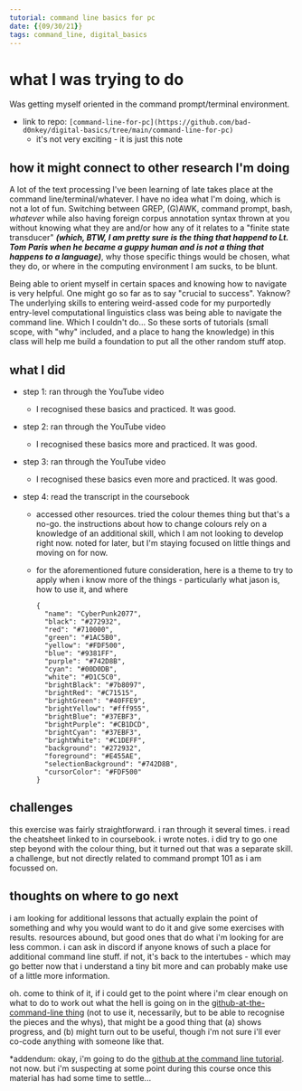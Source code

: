 ```yaml
---
tutorial: command line basics for pc
date: {{09/30/21}}
tags: command_line, digital_basics
---
```


# what I was trying to do

Was getting myself oriented in the command prompt/terminal environment. 

+ link to repo: `[command-line-for-pc](https://github.com/bad-d0nkey/digital-basics/tree/main/command-line-for-pc)`
	+ it's not very exciting - it is just this note	

## how it might connect to other research I'm doing

A lot of the text processing I've been learning of late takes place at the command line/terminal/whatever. I have no idea what I'm doing, which is not a lot of fun. Switching between GREP, (G)AWK, command prompt, bash, _whatever_ while also having foreign corpus annotation syntax thrown at you without knowing what they are and/or how any of it relates to a "finite state transducer" **_(which, BTW, I am pretty sure is the thing that happend to Lt. Tom Paris when he became a guppy human and is not a thing that happens to a language)_**, why those specific things would be chosen, what they do, or where in the computing environment I am sucks, to be blunt. 

Being able to orient myself in certain spaces and knowing how to navigate is very helpful. One might go so far as to say "crucial to success". Yaknow? The underlying skills to entering weird-assed code for my purportedly entry-level computational linguistics class was being able to navigate the command line. Which I couldn't do... So these sorts of tutorials (small scope, with "why" included, and a place to hang the knowledge) in this class will help me build a foundation to put all the other random stuff atop.   

## what I did

+ step 1: ran through the YouTube video  
	+ I recognised these basics and practiced. It was good.

+ step 2: ran through the YouTube video  
	+ I recognised these basics more and practiced. It was good.

+ step 3: ran through the YouTube video  
	+ I recognised these basics even more and practiced. It was good.
	
+ step 4: read the transcript in the coursebook 
	+ accessed other resources. tried the colour themes thing but that's a no-go. the instructions about how to change colours rely on a knowledge of an additional skill, which I am not looking to develop right now. noted for later, but I'm staying focused on little things and moving on for now. 
	+ for the aforementioned future consideration, here is a theme to try to apply when i know more of the things - particularly what jason is, how to use it, and where

		```
		{
		  "name": "CyberPunk2077",
		  "black": "#272932",
		  "red": "#710000",
		  "green": "#1AC5B0",
		  "yellow": "#FDF500",
		  "blue": "#9381FF",
		  "purple": "#742D8B",
		  "cyan": "#00D0DB",
		  "white": "#D1C5C0",
		  "brightBlack": "#7b8097",
		  "brightRed": "#C71515",
		  "brightGreen": "#40FFE9",
		  "brightYellow": "#fff955",
		  "brightBlue": "#37EBF3",
		  "brightPurple": "#CB1DCD",
		  "brightCyan": "#37EBF3",
		  "brightWhite": "#C1DEFF",
		  "background": "#272932",
		  "foreground": "#E455AE",
		  "selectionBackground": "#742D8B",
		  "cursorColor": "#FDF500"
		}
		```

## challenges 

this exercise was fairly straightforward. i ran through it several times. i read the cheatsheet linked to in coursebook. i wrote notes. i did try to go one step beyond with the colour thing, but it turned out that was a separate skill. a challenge, but not directly related to command prompt 101 as i am focussed on. 

## thoughts on where to go next

i am looking for additional lessons that actually explain the point of something and why you would want to do it and give some exercises with results. resources abound, but good ones that do what i'm looking for are less common. i can ask in discord if anyone knows of such a place for additional command line stuff. if not, it's back to the intertubes - which may go better now that i understand a tiny bit more and can probably make use of a little more information. 

oh. come to think of it, if i could get to the point where i'm clear enough on what to do to work out what the hell is going on in the [github-at-the-command-line thing](https://github.com/bad-d0nkey/digital-basics/blob/main/github-basics/log-file-for-tutorial-on-github-basics.md.md) (not to use it, necessarily, but to be able to recognise the pieces and the whys), that might be a good thing that (a) shows progress, and (b) might turn out to be useful, though i'm not sure i'll ever co-code anything with someone like that.

*addendum: okay, i'm going to do the [github at the command line tutorial](https://graddh.netlify.app/docs/tutorials/github-cli/). not now. but i'm suspecting at some point during this course once this material has had some time to settle...
